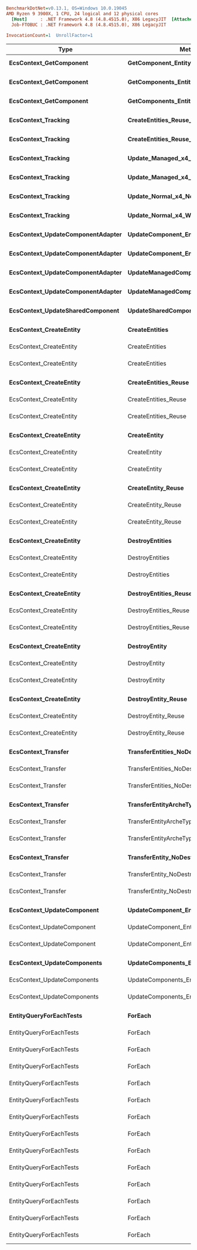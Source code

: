 ``` ini

BenchmarkDotNet=v0.13.1, OS=Windows 10.0.19045
AMD Ryzen 9 3900X, 1 CPU, 24 logical and 12 physical cores
  [Host]     : .NET Framework 4.8 (4.8.4515.0), X86 LegacyJIT  [AttachedDebugger]
  Job-FTOBUC : .NET Framework 4.8 (4.8.4515.0), X86 LegacyJIT

InvocationCount=1  UnrollFactor=1  

```
|                              Type |                                Method |    CompArr |       ReadWrite | Parallel |       Mean |     Error |    StdDev |     Median |
|---------------------------------- |-------------------------------------- |----------- |---------------- |--------- |-----------:|----------:|----------:|-----------:|
|           **EcsContext_GetComponent** |                   **GetComponent_Entity** |          **?** |               **?** |        **?** | **198.258 ms** | **0.6886 ms** | **0.6441 ms** | **198.218 ms** |
|                                   |                                       |            |                 |          |            |           |           |            |
|           **EcsContext_GetComponent** |         **GetComponents_EntityArcheType** |          **?** |               **?** |        **?** |   **4.703 ms** | **0.0938 ms** | **0.2487 ms** |   **4.706 ms** |
|                                   |                                       |            |                 |          |            |           |           |            |
|           **EcsContext_GetComponent** |             **GetComponents_EntityQuery** |          **?** |               **?** |        **?** |   **4.704 ms** | **0.1041 ms** | **0.3070 ms** |   **4.689 ms** |
|                                   |                                       |            |                 |          |            |           |           |            |
|               **EcsContext_Tracking** |        **CreateEntities_Reuse_NoTracker** |          **?** |               **?** |        **?** |  **11.790 ms** | **0.0946 ms** | **0.0885 ms** |  **11.756 ms** |
|                                   |                                       |            |                 |          |            |           |           |            |
|               **EcsContext_Tracking** |      **CreateEntities_Reuse_WithTracker** |          **?** |               **?** |        **?** |  **12.947 ms** | **0.1215 ms** | **0.1077 ms** |  **12.924 ms** |
|                                   |                                       |            |                 |          |            |           |           |            |
|               **EcsContext_Tracking** |           **Update_Managed_x4_NoTracker** |          **?** |               **?** |        **?** |  **11.128 ms** | **0.3953 ms** | **1.1657 ms** |  **10.273 ms** |
|                                   |                                       |            |                 |          |            |           |           |            |
|               **EcsContext_Tracking** |         **Update_Managed_x4_WithTracker** |          **?** |               **?** |        **?** |  **12.675 ms** | **0.4926 ms** | **1.4526 ms** |  **13.118 ms** |
|                                   |                                       |            |                 |          |            |           |           |            |
|               **EcsContext_Tracking** |            **Update_Normal_x4_NoTracker** |          **?** |               **?** |        **?** |   **2.024 ms** | **0.0367 ms** | **0.0393 ms** |   **2.024 ms** |
|                                   |                                       |            |                 |          |            |           |           |            |
|               **EcsContext_Tracking** |          **Update_Normal_x4_WithTracker** |          **?** |               **?** |        **?** |   **3.136 ms** | **0.0601 ms** | **0.0590 ms** |   **3.126 ms** |
|                                   |                                       |            |                 |          |            |           |           |            |
| **EcsContext_UpdateComponentAdapter** |                **UpdateComponent_Entity** |          **?** |               **?** |        **?** | **107.398 ms** | **0.2837 ms** | **0.2515 ms** | **107.359 ms** |
|                                   |                                       |            |                 |          |            |           |           |            |
| **EcsContext_UpdateComponentAdapter** |        **UpdateComponent_Entity_Adapter** |          **?** |               **?** |        **?** | **137.620 ms** | **0.3509 ms** | **0.2930 ms** | **137.549 ms** |
|                                   |                                       |            |                 |          |            |           |           |            |
| **EcsContext_UpdateComponentAdapter** |         **UpdateManagedComponent_Entity** |          **?** |               **?** |        **?** | **127.949 ms** | **0.3628 ms** | **0.3029 ms** | **127.962 ms** |
|                                   |                                       |            |                 |          |            |           |           |            |
| **EcsContext_UpdateComponentAdapter** | **UpdateManagedComponent_Entity_Adapter** |          **?** |               **?** |        **?** | **148.802 ms** | **0.4105 ms** | **0.3839 ms** | **148.665 ms** |
|                                   |                                       |            |                 |          |            |           |           |            |
|  **EcsContext_UpdateSharedComponent** | **UpdateSharedComponent_EntityArcheType** |          **?** |               **?** |        **?** |   **8.527 ms** | **0.1637 ms** | **0.1451 ms** |   **8.481 ms** |
|                                   |                                       |            |                 |          |            |           |           |            |
|           **EcsContext_CreateEntity** |                        **CreateEntities** |  **Normal_x4** |               **?** |        **?** |  **44.025 ms** | **0.4207 ms** | **0.3729 ms** |  **44.030 ms** |
|           EcsContext_CreateEntity |                        CreateEntities | Managed_x4 |               ? |        ? |  42.745 ms | 0.6093 ms | 0.5402 ms |  42.689 ms |
|           EcsContext_CreateEntity |                        CreateEntities |  Shared_x4 |               ? |        ? |  14.714 ms | 0.2886 ms | 0.2964 ms |  14.732 ms |
|                                   |                                       |            |                 |          |            |           |           |            |
|           **EcsContext_CreateEntity** |                  **CreateEntities_Reuse** |  **Normal_x4** |               **?** |        **?** |  **12.381 ms** | **0.2754 ms** | **0.8119 ms** |  **12.359 ms** |
|           EcsContext_CreateEntity |                  CreateEntities_Reuse | Managed_x4 |               ? |        ? |  22.064 ms | 0.4381 ms | 1.1617 ms |  22.084 ms |
|           EcsContext_CreateEntity |                  CreateEntities_Reuse |  Shared_x4 |               ? |        ? |  10.172 ms | 0.2805 ms | 0.8272 ms |  10.337 ms |
|                                   |                                       |            |                 |          |            |           |           |            |
|           **EcsContext_CreateEntity** |                          **CreateEntity** |  **Normal_x4** |               **?** |        **?** | **243.754 ms** | **3.1347 ms** | **2.9322 ms** | **243.230 ms** |
|           EcsContext_CreateEntity |                          CreateEntity | Managed_x4 |               ? |        ? | 228.070 ms | 0.6395 ms | 0.5669 ms | 228.018 ms |
|           EcsContext_CreateEntity |                          CreateEntity |  Shared_x4 |               ? |        ? |  81.929 ms | 0.5854 ms | 0.5476 ms |  82.076 ms |
|                                   |                                       |            |                 |          |            |           |           |            |
|           **EcsContext_CreateEntity** |                    **CreateEntity_Reuse** |  **Normal_x4** |               **?** |        **?** | **172.434 ms** | **0.4842 ms** | **0.4043 ms** | **172.491 ms** |
|           EcsContext_CreateEntity |                    CreateEntity_Reuse | Managed_x4 |               ? |        ? | 192.818 ms | 0.3324 ms | 0.3110 ms | 192.739 ms |
|           EcsContext_CreateEntity |                    CreateEntity_Reuse |  Shared_x4 |               ? |        ? |  63.485 ms | 0.3111 ms | 0.2910 ms |  63.495 ms |
|                                   |                                       |            |                 |          |            |           |           |            |
|           **EcsContext_CreateEntity** |                       **DestroyEntities** |  **Normal_x4** |               **?** |        **?** |  **74.430 ms** | **0.1858 ms** | **0.1738 ms** |  **74.448 ms** |
|           EcsContext_CreateEntity |                       DestroyEntities | Managed_x4 |               ? |        ? |  61.232 ms | 0.2059 ms | 0.1926 ms |  61.177 ms |
|           EcsContext_CreateEntity |                       DestroyEntities |  Shared_x4 |               ? |        ? |  47.173 ms | 0.1767 ms | 0.1566 ms |  47.174 ms |
|                                   |                                       |            |                 |          |            |           |           |            |
|           **EcsContext_CreateEntity** |                 **DestroyEntities_Reuse** |  **Normal_x4** |               **?** |        **?** |  **42.495 ms** | **0.1371 ms** | **0.1216 ms** |  **42.458 ms** |
|           EcsContext_CreateEntity |                 DestroyEntities_Reuse | Managed_x4 |               ? |        ? |  42.175 ms | 0.0640 ms | 0.0568 ms |  42.150 ms |
|           EcsContext_CreateEntity |                 DestroyEntities_Reuse |  Shared_x4 |               ? |        ? |  42.351 ms | 0.2081 ms | 0.1845 ms |  42.317 ms |
|                                   |                                       |            |                 |          |            |           |           |            |
|           **EcsContext_CreateEntity** |                         **DestroyEntity** |  **Normal_x4** |               **?** |        **?** |  **72.560 ms** | **0.1415 ms** | **0.1181 ms** |  **72.584 ms** |
|           EcsContext_CreateEntity |                         DestroyEntity | Managed_x4 |               ? |        ? |  68.424 ms | 0.3516 ms | 0.3289 ms |  68.333 ms |
|           EcsContext_CreateEntity |                         DestroyEntity |  Shared_x4 |               ? |        ? |  45.841 ms | 0.1652 ms | 0.1379 ms |  45.801 ms |
|                                   |                                       |            |                 |          |            |           |           |            |
|           **EcsContext_CreateEntity** |                   **DestroyEntity_Reuse** |  **Normal_x4** |               **?** |        **?** |  **35.156 ms** | **0.1835 ms** | **0.1627 ms** |  **35.136 ms** |
|           EcsContext_CreateEntity |                   DestroyEntity_Reuse | Managed_x4 |               ? |        ? |  34.359 ms | 0.1105 ms | 0.0980 ms |  34.349 ms |
|           EcsContext_CreateEntity |                   DestroyEntity_Reuse |  Shared_x4 |               ? |        ? |  35.060 ms | 0.1521 ms | 0.1348 ms |  35.040 ms |
|                                   |                                       |            |                 |          |            |           |           |            |
|               **EcsContext_Transfer** |            **TransferEntities_NoDestroy** |  **Normal_x4** |               **?** |        **?** | **111.765 ms** | **0.4660 ms** | **0.3638 ms** | **111.823 ms** |
|               EcsContext_Transfer |            TransferEntities_NoDestroy | Managed_x4 |               ? |        ? | 263.399 ms | 1.4166 ms | 1.3251 ms | 262.655 ms |
|               EcsContext_Transfer |            TransferEntities_NoDestroy |  Shared_x4 |               ? |        ? |  79.141 ms | 0.6314 ms | 0.5906 ms |  79.481 ms |
|                                   |                                       |            |                 |          |            |           |           |            |
|               **EcsContext_Transfer** |     **TransferEntityArcheType_NoDestroy** |  **Normal_x4** |               **?** |        **?** |  **12.542 ms** | **0.2502 ms** | **0.7378 ms** |  **12.869 ms** |
|               EcsContext_Transfer |     TransferEntityArcheType_NoDestroy | Managed_x4 |               ? |        ? |  15.919 ms | 0.4911 ms | 1.4482 ms |  15.893 ms |
|               EcsContext_Transfer |     TransferEntityArcheType_NoDestroy |  Shared_x4 |               ? |        ? |   6.867 ms | 0.2761 ms | 0.8142 ms |   7.284 ms |
|                                   |                                       |            |                 |          |            |           |           |            |
|               **EcsContext_Transfer** |              **TransferEntity_NoDestroy** |  **Normal_x4** |               **?** |        **?** | **168.241 ms** | **0.9517 ms** | **0.8902 ms** | **167.831 ms** |
|               EcsContext_Transfer |              TransferEntity_NoDestroy | Managed_x4 |               ? |        ? | 313.034 ms | 0.5355 ms | 0.5009 ms | 313.086 ms |
|               EcsContext_Transfer |              TransferEntity_NoDestroy |  Shared_x4 |               ? |        ? | 430.896 ms | 2.8180 ms | 2.6359 ms | 430.611 ms |
|                                   |                                       |            |                 |          |            |           |           |            |
|        **EcsContext_UpdateComponent** |                **UpdateComponent_Entity** |  **Normal_x4** |               **?** |        **?** | **213.962 ms** | **0.4100 ms** | **0.3635 ms** | **213.972 ms** |
|        EcsContext_UpdateComponent |                UpdateComponent_Entity | Managed_x4 |               ? |        ? | 254.190 ms | 0.2924 ms | 0.2592 ms | 254.223 ms |
|        EcsContext_UpdateComponent |                UpdateComponent_Entity |  Shared_x4 |               ? |        ? | 968.195 ms | 1.8891 ms | 1.6746 ms | 968.009 ms |
|                                   |                                       |            |                 |          |            |           |           |            |
|       **EcsContext_UpdateComponents** |               **UpdateComponents_Entity** |  **Normal_x4** |               **?** |        **?** | **265.298 ms** | **0.4501 ms** | **0.3759 ms** | **265.130 ms** |
|       EcsContext_UpdateComponents |               UpdateComponents_Entity | Managed_x4 |               ? |        ? | 287.996 ms | 1.0987 ms | 1.0277 ms | 287.601 ms |
|       EcsContext_UpdateComponents |               UpdateComponents_Entity |  Shared_x4 |               ? |        ? | 543.545 ms | 1.4990 ms | 1.4022 ms | 543.730 ms |
|                                   |                                       |            |                 |          |            |           |           |            |
|           **EntityQueryForEachTests** |                               **ForEach** |          **?** |            **R0W0** |       **No** |  **10.642 ms** | **0.0910 ms** | **0.0807 ms** |  **10.616 ms** |
|           EntityQueryForEachTests |                               ForEach |          ? |            R0W0 |      Yes |   2.491 ms | 0.0498 ms | 0.0489 ms |   2.494 ms |
|           EntityQueryForEachTests |                               ForEach |          ? |  R0W4_Normal_x4 |       No |  88.539 ms | 0.3168 ms | 0.2809 ms |  88.468 ms |
|           EntityQueryForEachTests |                               ForEach |          ? |  R0W4_Normal_x4 |      Yes |   8.894 ms | 0.0931 ms | 0.0871 ms |   8.896 ms |
|           EntityQueryForEachTests |                               ForEach |          ? |  R4W0_Normal_x4 |       No |  87.077 ms | 0.6357 ms | 0.5946 ms |  87.251 ms |
|           EntityQueryForEachTests |                               ForEach |          ? |  R4W0_Normal_x4 |      Yes |   8.735 ms | 0.0583 ms | 0.0487 ms |   8.741 ms |
|           EntityQueryForEachTests |                               ForEach |          ? | R0W4_Managed_x4 |       No | 114.774 ms | 0.2112 ms | 0.1763 ms | 114.767 ms |
|           EntityQueryForEachTests |                               ForEach |          ? | R0W4_Managed_x4 |      Yes |  51.160 ms | 0.4258 ms | 0.3983 ms |  51.104 ms |
|           EntityQueryForEachTests |                               ForEach |          ? | R4W0_Managed_x4 |       No | 113.973 ms | 0.5210 ms | 0.4619 ms | 113.832 ms |
|           EntityQueryForEachTests |                               ForEach |          ? | R4W0_Managed_x4 |      Yes |  12.297 ms | 0.0843 ms | 0.0789 ms |  12.316 ms |
|           EntityQueryForEachTests |                               ForEach |          ? |  R0W4_Shared_x4 |       No | 170.552 ms | 0.7308 ms | 0.6478 ms | 170.439 ms |
|           EntityQueryForEachTests |                               ForEach |          ? |  R0W4_Shared_x4 |      Yes |  78.598 ms | 1.0832 ms | 1.0132 ms |  78.638 ms |
|           EntityQueryForEachTests |                               ForEach |          ? |  R4W0_Shared_x4 |       No |  25.768 ms | 0.1670 ms | 0.1562 ms |  25.743 ms |
|           EntityQueryForEachTests |                               ForEach |          ? |  R4W0_Shared_x4 |      Yes |   4.045 ms | 0.0701 ms | 0.0621 ms |   4.038 ms |
